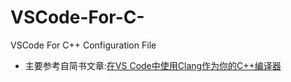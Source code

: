 # VSCode-For-C-
VSCode For C++ Configuration File
* 主要参考自简书文章:[在VS Code中使用Clang作为你的C++编译器](https://www.jianshu.com/p/afe0ffa7839d)
